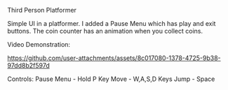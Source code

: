 Third Person Platformer

Simple UI in a platformer. I added a Pause Menu which has play and exit buttons. The coin counter has an animation when you collect coins.

Video Demonstration:

https://github.com/user-attachments/assets/8c017080-1378-4725-9b38-97dd8b2f597d



Controls:
Pause Menu - Hold P Key
Move - W,A,S,D Keys
Jump - Space
